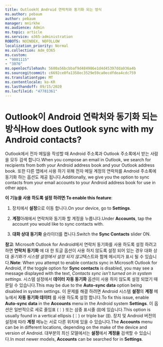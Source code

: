 ```yaml
---
title: Outlook이 Android 연락처와 동기화 되는 방식
ms.author: pebaum
author: pebaum
manager: mnirkhe
ms.audience: Admin
ms.topic: article
ms.service: o365-administration
ROBOTS: NOINDEX, NOFOLLOW
localization_priority: Normal
ms.collection: Adm_O365
ms.custom:
- "9001115"
- "3076"
ms.openlocfilehash: 5600a56bcbbaf9d484986e1d4d45397dda936a4b
ms.sourcegitcommit: c6692ce0fa1358ec3529e59ca0ecdfdea4cdc759
ms.translationtype: MT
ms.contentlocale: ko-KR
ms.lasthandoff: 09/15/2020
ms.locfileid: "47781361"
---
```

# <a name="how-does-outlook-sync-with-my-android-contacts"></a><span data-ttu-id="12b9b-102">Outlook이 Android 연락처와 동기화 되는 방식</span><span class="sxs-lookup"><span data-stu-id="12b9b-102">How does Outlook sync with my Android contacts?</span></span>

<span data-ttu-id="12b9b-103">Outlook에서 전자 메일을 작성할 때 Android 주소록과 Outlook 주소록에서 받는 사람을 모두 검색 합니다.</span><span class="sxs-lookup"><span data-stu-id="12b9b-103">When you compose an email in Outlook, we search for recipients from both your Android address book and your Outlook address book.</span></span> <span data-ttu-id="12b9b-104">또한 다른 앱에서 사용 하기 위해 전자 메일 계정의 연락처를 Android 주소록에 동기화 하는 옵션도 제공 됩니다.</span><span class="sxs-lookup"><span data-stu-id="12b9b-104">Additionally, we give you the option to sync contacts from your email accounts to your Android address book for use in other apps.</span></span> 
 
<span data-ttu-id="12b9b-105">**이 기능을 사용 하도록 설정 하려면**:</span><span class="sxs-lookup"><span data-stu-id="12b9b-105">**To enable this feature**:</span></span>
 
1. <span data-ttu-id="12b9b-106">장치에서 **설정**으로 이동 합니다.</span><span class="sxs-lookup"><span data-stu-id="12b9b-106">On your device, go to **Settings**.</span></span>

2. <span data-ttu-id="12b9b-107">**계정**아래에서 연락처와 동기화 할 계정을 누릅니다.</span><span class="sxs-lookup"><span data-stu-id="12b9b-107">Under **Accounts**, tap the account you would like to sync contacts with.</span></span>

3. <span data-ttu-id="12b9b-108">**대화 상대 동기화** 슬라이더를 켭니다.</span><span class="sxs-lookup"><span data-stu-id="12b9b-108">Switch the **Sync Contacts** slider ON.</span></span>
 
<span data-ttu-id="12b9b-109">**참고**: Microsoft Outlook for Android에서 연락처 동기화를 사용 하도록 설정 하려고 하면 **연락처 동기화** 에 대 한 토글 옵션이 사용 하지 않도록 설정 되어 있는 경우 대화 상대 *동기화가 시스템 설정에서 설정 되지 않고*텍스트와 함께 메시지가 표시 될 수 있습니다.</span><span class="sxs-lookup"><span data-stu-id="12b9b-109">**Note**: When you attempt to enable contacts sync in Microsoft Outlook for Android, if the toggle option for **Sync contacts** is disabled, you may see a message displayed with the text, *Contacts sync isn't turned on in system settings*.</span></span> <span data-ttu-id="12b9b-110">시스템 설정에서 **데이터 자동 동기화** 옵션이 사용 하지 않도록 설정 되었기 때문일 수 있습니다.</span><span class="sxs-lookup"><span data-stu-id="12b9b-110">This may be due to the **Auto-sync data** option being disabled in system settings.</span></span> <span data-ttu-id="12b9b-111">이 문제를 해결 하려면 Android 시스템 **설정**의 **계정** 메뉴에서 **자동 동기화 데이터** 를 사용 하도록 설정 합니다.</span><span class="sxs-lookup"><span data-stu-id="12b9b-111">To fix this issue, enable  **Auto-sync data** in the  **Accounts** menu in the Android system  **Settings**.</span></span> <span data-ttu-id="12b9b-112">이 옵션은 일반적으로 세로 줄임표 (⋮) 또는 삼중 표시줄 (⫼)에 있습니다.</span><span class="sxs-lookup"><span data-stu-id="12b9b-112">This option is usually found in a vertical ellipsis (⋮) or triple bar (⫼).</span></span> <span data-ttu-id="12b9b-113">장치 및 Android 버전의 설정에 따라  **계정** 메뉴는 서로 다른 위치에 있을 수 있습니다.</span><span class="sxs-lookup"><span data-stu-id="12b9b-113">The  **Accounts** menu can be in different locations, depending on the make of the device and version of Android.</span></span> <span data-ttu-id="12b9b-114">대부분의 최신 모델에서는 **설정**에서 **계정을** 검색할 수 있습니다.</span><span class="sxs-lookup"><span data-stu-id="12b9b-114">In most newer models, **Accounts** can be searched for in **Settings**.</span></span>